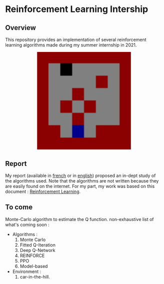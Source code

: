 # Reinforcement Learning Intership
## Overview
This repository provides an implementation of several reinforcement learning algorithms made during my summer internship in 2021.

<p align="center">
  <img src="Images/GIF.gif" width="300" title="Qlearning applied to find the shortest way in a maze">
</p>

## Report
My report (available in [french](https://github.com/LounesMD/Stage2021_RL/blob/main/CompteRendu.pdf) or in [english](https://www.google.com)) proposed an in-dept study of the algorithms used. Note that the algorithms are not written because they are easily found on the internet. For my part, my work was based on this document : [Reinforcement Learning](https://philippe-preux.github.io/Documents/digest-ar.pdf).

## To come
Monte-Carlo algorithm to estimate the Q function.
non-exhaustive list of what's coming soon : 
+ Algorithms :
  1. Monte Carlo
  2. Fitted Q-Iteration
  3. Deep Q-Network
  4. REINFORCE
  5. PPO
  6. Model-based
+ Environment :
  1. car-in-the-hill.
